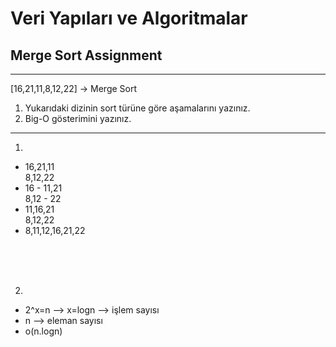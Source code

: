 # Veri Yapıları ve Algoritmalar

## Merge Sort Assignment
***
[16,21,11,8,12,22] -> Merge Sort

1. Yukarıdaki dizinin sort türüne göre aşamalarını yazınız.
2. Big-O gösterimini yazınız.


***

 

1. 
* 16,21,11    <br />   8,12,22
* 16   -    11,21  <br />  8,12         - 22  
* 11,16,21       <br />   8,12,22
* 8,11,12,16,21,22

<br />
<br />
<br />

2. 
* 2^x=n --> x=logn --> işlem sayısı
* n --> eleman sayısı
* o(n.logn)

